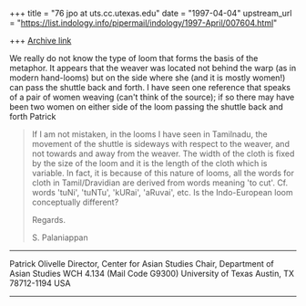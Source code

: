 +++
title = "76 jpo at uts.cc.utexas.edu"
date = "1997-04-04"
upstream_url = "https://list.indology.info/pipermail/indology/1997-April/007604.html"

+++
[Archive link](https://list.indology.info/pipermail/indology/1997-April/007604.html)

We really do not know the type of loom that forms the basis of the
metaphor. It appears that the weaver was located not behind the warp (as in
modern hand-looms) but on the side where she (and it is mostly women!) can
pass the shuttle back and forth. I have seen one reference that speaks of a
pair of women weaving (can't think of the source); if so there may have
been two women on either side of the loom passing the shuttle back and
forth
Patrick


>If I am not mistaken, in the looms I have seen in Tamilnadu, the movement  of
>the shuttle is sideways with respect to the weaver, and not towards and away
>from the weaver. The width of the cloth is fixed by the size of the loom and
>it is the length of the cloth which is variable. In fact, it is because of
>this nature of looms, all the words for cloth in Tamil/Dravidian are derived
>from words meaning 'to cut'. Cf. words 'tuNi', 'tuNTu', 'kURai', 'aRuvai',
>etc. Is the Indo-European loom conceptually different?
>
>Regards.
>
>S. Palaniappan

***********************************
Patrick Olivelle
Director, Center for Asian Studies
Chair, Department of Asian Studies
WCH 4.134 (Mail Code G9300)
University of Texas
Austin, TX 78712-1194
USA
***********************************






